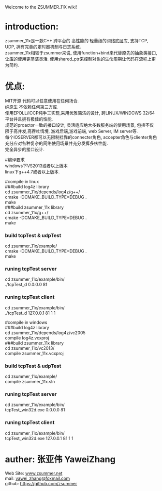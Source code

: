 Welcome to the ZSUMMER_11X wiki!  
  
# introduction:  
zsummer_11x是一款C++ 跨平台的 高性能的 轻量级的网络底层库, 支持TCP, UDP, 拥有完善的定时器机制与日志系统.    
zsummer_11x相较于zsummer来说, 使用function+bind来代替原先的抽象类接口, 让库的使用更简洁灵活. 使用shared_ptr来控制对象的生命周期让代码在流程上更为简约.  

# 优点:    
MIT开源 代码可以任意使用在任何场合.  
纯原生 不依赖任何第三方库.  
使用EPOLL/IOCP纯手工实现,采用优雅简洁的设计, 跨LINUX/WINDOWS 32/64平台并且拥有极佳的性能.   
规范的proactor一致的接口设计, 灵活适应绝大多数服务端的使用场景, 包括不仅限于高并发,高吞吐情境, 游戏后端,游戏前端, web Server, IM server等.   
每个IOSERVER都可以无限制挂靠的connecter角色, accepter角色与clienter角色 充分应对各种复杂的网络使用场景并充分发挥多核性能.    
完全异步的接口设计.  
  

#编译要求  
windows下VS2013或者以上版本  
linux下g++4.7或者以上版本.  

#compile in linux  
###build log4z library  
cd zsummer_11x/depends/log4z/g++/  
cmake -DCMAKE_BUILD_TYPE=DEBUG .   
make  
###build zsummer_11x library  
cd zsummer_11x/g++/  
cmake -DCMAKE_BUILD_TYPE=DEBUG .   
make  
### build tcpTest & udpTest   
cd zsummer_11x/example/  
cmake -DCMAKE_BUILD_TYPE=DEBUG .   
make   
### runing tcpTest server   
cd zsummer_11x/example/bin/  
./tcpTest_d 0.0.0.0 81  
### runing tcpTest client   
cd zsummer_11x/example/bin/   
./tcpTest_d 127.0.0.1 81 1 1  
  
#compile in windows   
###build log4z library  
cd zsummer_11x/depends/log4z/vc2005   
compile log4z.vcxproj  
###build zsummer_11x library  
cd zsummer_11x/vc2013/  
compile zsummer_11x.vcxproj  
### build tcpTest & udpTest   
cd zsummer_11x/example/  
compile zsummer_11x.sln    
### runing tcpTest server   
cd zsummer_11x/example/bin/  
tcpTest_win32d.exe 0.0.0.0 81  
### runing tcpTest client   
cd zsummer_11x/example/bin/   
tcpTest_win32d.exe 127.0.0.1 81 1 1  

 


# auther: 张亚伟 YaweiZhang  
Web Site: www.zsummer.net  
mail: yawei_zhang@foxmail.com  
github: https://github.com/zsummer
